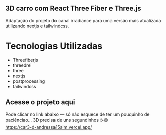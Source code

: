 ## 3D carro com React Three Fiber e Three.js 
Adaptação do projeto do canal irradiance para uma versão mais atualizada utilizando nextjs e tailwindcss.
# Tecnologias Utilizadas
- Threefiberjs
- threedrei
- three
- nextjs
- postprocessing
- tailwindcss

## Acesse o projeto aqui
Pode clicar no link abaixo — só não esquece de ter um pouquinho de paciênciao... 3D precisa de uns segundinhos ☕️😄<br>
https://car3-d-andressa15alm.vercel.app/
